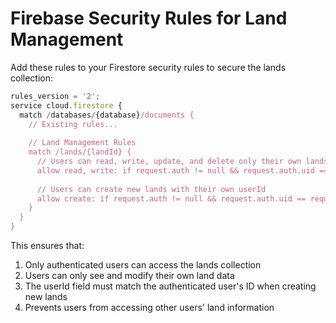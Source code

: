 # Firebase Security Rules for Land Management

Add these rules to your Firestore security rules to secure the lands collection:

```javascript
rules_version = '2';
service cloud.firestore {
  match /databases/{database}/documents {
    // Existing rules...
    
    // Land Management Rules
    match /lands/{landId} {
      // Users can read, write, update, and delete only their own lands
      allow read, write: if request.auth != null && request.auth.uid == resource.data.userId;
      
      // Users can create new lands with their own userId
      allow create: if request.auth != null && request.auth.uid == request.resource.data.userId;
    }
  }
}
```

This ensures that:
1. Only authenticated users can access the lands collection
2. Users can only see and modify their own land data
3. The userId field must match the authenticated user's ID when creating new lands
4. Prevents users from accessing other users' land information